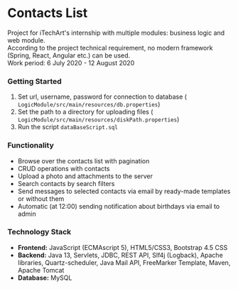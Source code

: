 # Contacts List
Project for iTechArt's internship with multiple modules: business logic and web module.<br/>
According to the project technical requirement, no modern framework (Spring, React, Angular etc.) can be used.<br/>
Work period: 6 July 2020 - 12 August 2020

### Getting Started
1) Set url, username, password for connection to database ( `LogicModule/src/main/resources/db.properties`)
2) Set the path to a directory for uploading files ( `LogicModule/src/main/resources/diskPath.properties`)
3) Run the script `dataBaseScript.sql`


### Functionality
* Browse over the contacts list with pagination
* CRUD operations with contacts
* Upload a photo and attachments to the server
* Search contacts by search filters
* Send messages to selected contacts via email by ready-made templates or without them
* Automatic (at 12:00) sending notification about birthdays via email to admin


### Technology Stack
* **Frontend:** JavaScript (ECMAscript 5), HTML5/CSS3, Bootstrap 4.5 CSS
* **Backend:** Java 13, Servlets, JDBC, REST API, Slf4j (Logback), Apache libraries, Quartz-scheduler, Java Mail API, FreeMarker Template, Maven, Apache Tomcat
* **Database:** MySQL